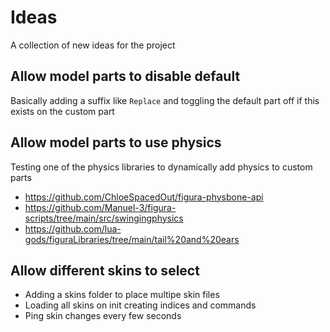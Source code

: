 # Ideas
A collection of new ideas for the project

## Allow model parts to disable default
Basically adding a suffix like `Replace` and toggling the default part off if this exists on the custom part

## Allow model parts to use physics
Testing one of the physics libraries to dynamically add physics to custom parts
- https://github.com/ChloeSpacedOut/figura-physbone-api
- https://github.com/Manuel-3/figura-scripts/tree/main/src/swingingphysics
- https://github.com/lua-gods/figuraLibraries/tree/main/tail%20and%20ears

## Allow different skins to select
- Adding a skins folder to place multipe skin files
- Loading all skins on init creating indices and commands
- Ping skin changes every few seconds